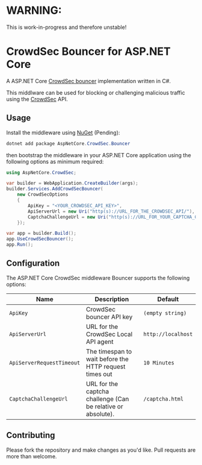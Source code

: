 # WARNING:
This is work-in-progress and therefore unstable!

# CrowdSec Bouncer for ASP.NET Core
A ASP.NET Core [CrowdSec bouncer](https://docs.crowdsec.net/docs/bouncers/intro) implementation written in C#.

This middlware can be used for blocking or challenging malicious traffic using the [CrowdSec](https://crowdsec.net/) API.

## Usage
Install the middleware using [NuGet](https://www.nuget.org/) (Pending):

```csharp
dotnet add package AspNetCore.CrowdSec.Bouncer
```

then bootstrap the middleware in your ASP.NET Core application using the following options as minimum required:

```csharp
using AspNetCore.CrowdSec;

var builder = WebApplication.CreateBuilder(args);
builder.Services.AddCrowdSecBouncer(
    new CrowdSecOptions
    {
        ApiKey = "<YOUR_CROWDSEC_API_KEY>",
        ApiServerUrl = new Uri("http(s)://URL_FOR_THE_CROWDSEC_API/"),
        CaptchaChallengeUrl = new Uri("http(s)://URL_FOR_YOUR_CAPTCHA_CHALLENGE_PAGE/"),
    });

var app = builder.Build();
app.UseCrowdSecBouncer();
app.Run();
```

## Configuration
The ASP.NET Core CrowdSec middleware Bouncer supports the following options:

| Name                       | Description                                                                                                        | Default                 |
|----------------------------|--------------------------------------------------------------------------------------------------------------------|-------------------------|
| `ApiKey`                   | CrowdSec bouncer API key                                                                                           | `(empty string)`        |
| `ApiServerUrl`             | URL for the CrowdSec Local API agent                                                                               | `http://localhost`      |
| `ApiServerRequestTimeout`  | The timespan to wait before the HTTP request times out                                                             | `10 Minutes`            |
| `CaptchaChallengeUrl`      | URL for the captcha challenge (Can be relative or absolute).                                                       | `/captcha.html`         |

## Contributing
Please fork the repository and make changes as you'd like. Pull requests are more than welcome.

